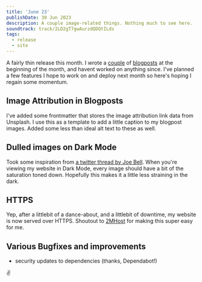 ```yaml
---
title: 'June 23'
publishDate: 30 Jun 2023
description: A couple image-related things. Nothing much to see here.
soundtrack: track/2LD2gT7gwAurzdQDQtILds
tags:
  - release
  - site
---
```


A fairly thin release this month. I wrote a [couple](/blog/just-post) of [blogposts](/blog/how-i-verified-myself-on-mastodon) at the beginning of the month, and havent worked on anything since. I've planned a few features I hope to work on and deploy next month so here's hoping I regain some momentum.

## Image Attribution in Blogposts

I've added some frontmatter that stores the image attribution link data from Unsplash. I use this as a template to add a little caption to my blogpost images. Added some less than ideal alt text to these as well.

## Dulled images on Dark Mode

Took some inspiration from [a twitter thread by Joe Bell](https://twitter.com/joebell_/status/1635199477647831041?s=20). When you're viewing my website in Dark Mode, every image should have a bit of the saturation toned down. Hopefully this makes it a little less straining in the dark.

## HTTPS

Yep, after a littlebit of a dance-about, and a littlebit of downtime, my website is now served over HTTPS. Shoutout to [2MHost](https://www.2mhost.com/) for making this super easy for me.

## Various Bugfixes and improvements

- security updates to dependencies (thanks, Dependabot!)

✌️
